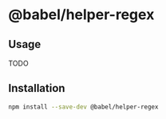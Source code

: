 # @babel/helper-regex

## Usage

TODO

## Installation

```sh
npm install --save-dev @babel/helper-regex
```
